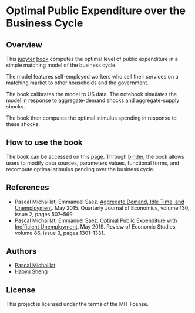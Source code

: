 # Optimal Public Expenditure over the Business Cycle

## Overview

This [jupyter](https://jupyter.org) [book](https://jupyterbook.org/intro.html) computes the optimal level of public expenditure in a simple matching model of the business cycle. 

The model features self-employed workers who sell their services on a matching market to other households and the government. 

The book calibrates the model to US data. The notebook simulates the model in response to aggregate-demand shocks and aggregate-supply shocks. 

The book then computes the optimal stimulus spending in response to these shocks.

## How to use the book

The book can be accessed on this [page](https://pascalmichaillat.github.io/public-expenditure/docs/notebook.html). Through [binder](https://mybinder.org), the book allows users to modify data sources, parameters values, functional forms, and recompute optimal stimulus pending over the business cycle.

## References

* Pascal Michaillat, Emmanuel Saez. [Aggregate Demand, Idle Time, and Unemployment](https://www.pascalmichaillat.org/3.html). May 2015. Quarterly Journal of Economics, volume 130, issue 2, pages 507–569.
* Pascal Michaillat, Emmanuel Saez. [Optimal Public Expenditure with Inefficient Unemployment](https://www.pascalmichaillat.org/6.html). May 2019. Review of Economic Studies, volume 86, issue 3, pages 1301–1331.

## Authors

* [Pascal Michaillat](https://www.pascalmichaillat.org)
* [Haoyu Sheng](https://haoyusheng.net)

## License

This project is licensed under the terms of the MIT license.
